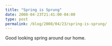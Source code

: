 ```yaml
---
title: "Spring is Sprung"
date: 2008-04-23T21:41:00-04:00
type: post
permalink: /blog/2008/04/23/spring-is-sprung/
---
```

Good looking spring around our home.
